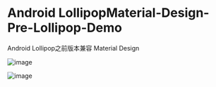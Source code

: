 Android LollipopMaterial-Design-Pre-Lollipop-Demo
=================================
Android Lollipop之前版本兼容 Material Design

![image](https://github.com/renpengben/Material-Design-Pre-Lollipop-Demo/blob/master/screen/img1.png)

![image](https://github.com/renpengben/Material-Design-Pre-Lollipop-Demo/blob/master/screen/img2.png)
